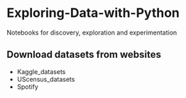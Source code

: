 # Exploring-Data-with-Python

Notebooks for discovery, exploration and experimentation

## Download datasets from websites

- Kaggle_datasets
- UScensus_datasets
- Spotify
